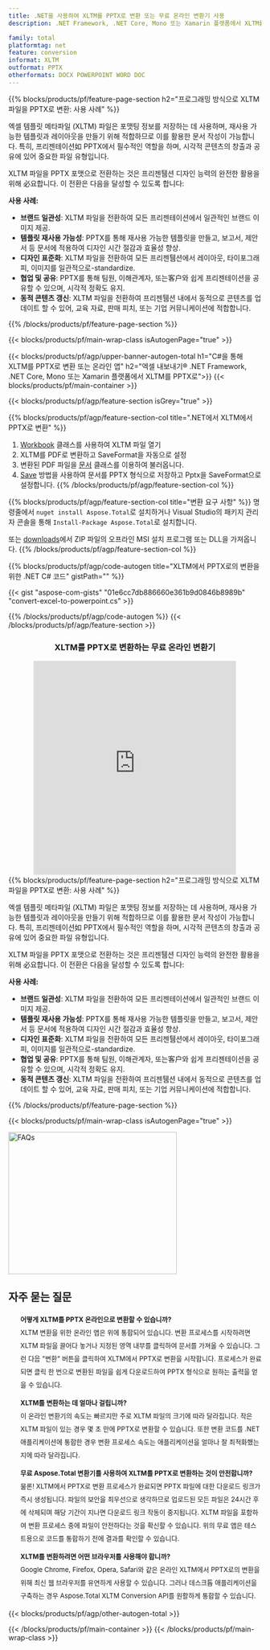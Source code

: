 ```yaml
---
title: .NET을 사용하여 XLTM를 PPTX로 변환 또는 무료 온라인 변환기 사용
description: .NET Framework, .NET Core, Mono 또는 Xamarin 플랫폼에서 XLTM를 PPTX로 변환 또는 온라인. 코드를 통합하기 전에 무료 XLTM to PPTX 온라인 변환기를 빠르게 테스트하십시오.

family: total
platformtag: net
feature: conversion
informat: XLTM
outformat: PPTX
otherformats: DOCX POWERPOINT WORD DOC
---
```


{{% blocks/products/pf/feature-page-section  h2="프로그래밍 방식으로 XLTM 파일을 PPTX로 변환: 사용 사례" %}}
엑셀 템플릿 메타파일 (XLTM) 파일은 포맷팅 정보를 저장하는 데 사용하며, 재사용 가능한 템플릿과 레이아웃을 만들기 위해 적합하므로 이를 활용한 문서 작성이 가능합니다. 특히, 프리젠테이션如 PPTX에서 필수적인 역할을 하며, 시각적 콘텐츠의 창출과 공유에 있어 중요한 파일 유형입니다.

XLTM 파일을 PPTX 포맷으로 전환하는 것은 프리젠퉴션 디자인 능력의 완전한 활용을 위해 必요합니다. 이 전환은 다음을 달성할 수 있도록 합니다:

**사용 사례:**

* **브랜드 일관성**: XLTM 파일을 전환하여 모든 프리젠테이션에서 일관적인 브랜드 이미지 제공.
* **템플릿 재사용 가능성**: PPTX를 통해 재사용 가능한 템플릿을 만들고, 보고서, 제안서 등 문서에 적용하여 디자인 시간 절감과 효율성 향상.
* **디자인 표준화**: XLTM 파일을 전환하여 모든 프리젠퉴션에서 레이아웃, 타이포그래피, 이미지를 일관적으로-standardize.
* **협업 및 공유**: PPTX를 통해 팀원, 이해관계자, 또는客户와 쉽게 프리젠테이션을 공유할 수 있으며, 시각적 정확도 유지.
* **동적 콘텐츠 갱신**: XLTM 파일을 전환하여 프리젠퉴션 내에서 동적으로 콘텐츠를 업데이트 할 수 있어, 교육 자료, 판매 피치, 또는 기업 커뮤니케이션에 적합합니다.
{{% /blocks/products/pf/feature-page-section %}}
{{< blocks/products/pf/main-wrap-class isAutogenPage="true" >}}

{{< blocks/products/pf/agp/upper-banner-autogen-total h1="C#을 통해 XLTM를 PPTX로 변환 또는 온라인 앱" h2="엑셀 내보내기&reg; .NET Framework, .NET Core, Mono 또는 Xamarin 플랫폼에서 XLTM를 PPTX로">}}
{{< blocks/products/pf/main-container >}}

{{< blocks/products/pf/agp/feature-section isGrey="true" >}}

{{% blocks/products/pf/agp/feature-section-col title=".NET에서 XLTM에서 PPTX로 변환" %}}
1. [Workbook](https://apireference.aspose.com/cells/net/aspose.cells/workbook) 클래스를 사용하여 XLTM 파일 열기
2. XLTM를 PDF로 변환하고 SaveFormat을 자동으로 설정
3. 변환된 PDF 파일을 [문서](https://apireference.aspose.com/pdf/net/aspose.pdf/pptxument) 클래스를 이용하여 불러옵니다.
4. [Save](https://apireference.aspose.com/pdf/net/aspose.pdf.pptxument/save/methods/5) 방법을 사용하여 문서를 PPTX 형식으로 저장하고 Pptx을 SaveFormat으로 설정합니다.
{{% /blocks/products/pf/agp/feature-section-col %}}

{{% blocks/products/pf/agp/feature-section-col title="변환 요구 사항" %}}
명령줄에서 ```nuget install Aspose.Total```로 설치하거나 Visual Studio의 패키지 관리자 콘솔을 통해 ```Install-Package Aspose.Total```로 설치합니다.

또는 [downloads](https://releases.aspose.com/total/net)에서 ZIP 파일의 오프라인 MSI 설치 프로그램 또는 DLL을 가져옵니다.
{{% /blocks/products/pf/agp/feature-section-col %}}

{{% blocks/products/pf/agp/code-autogen title="XLTM에서 PPTX로의 변환을 위한 .NET C# 코드" gistPath="" %}}
{{< gist "aspose-com-gists" "01e6cc7db886660e361b9d0846b8989b" "convert-excel-to-powerpoint.cs" >}}
{{% /blocks/products/pf/agp/code-autogen %}}
{{< /blocks/products/pf/agp/feature-section >}}

<div class="container-fluid agp-content bg-white aboutfile box-1 vh100 section nopbtm">
<div class=container>
<div class=row>
<div class="demobox tc col-md-12 padding-0" align="center">

<h3>XLTM를 PPTX로 변환하는 무료 온라인 변환기</h3>

<iframe title="pptx에서 xltm로 변환 온라인 도구" style="border: none; height: 426px;" scrolling="no" src="https://total-conversion-app-65z5r2lp.k8s.dynabic.com/?to=pptx&from=xltm" id="child-iframe" width="80%"></iframe>

</div></div>
</div></div>
{{% blocks/products/pf/feature-page-section  h2="프로그래밍 방식으로 XLTM 파일을 PPTX로 변환: 사용 사례" %}}
엑셀 템플릿 메타파일 (XLTM) 파일은 포맷팅 정보를 저장하는 데 사용하며, 재사용 가능한 템플릿과 레이아웃을 만들기 위해 적합하므로 이를 활용한 문서 작성이 가능합니다. 특히, 프리젠테이션如 PPTX에서 필수적인 역할을 하며, 시각적 콘텐츠의 창출과 공유에 있어 중요한 파일 유형입니다.

XLTM 파일을 PPTX 포맷으로 전환하는 것은 프리젠퉴션 디자인 능력의 완전한 활용을 위해 必요합니다. 이 전환은 다음을 달성할 수 있도록 합니다:

**사용 사례:**

* **브랜드 일관성**: XLTM 파일을 전환하여 모든 프리젠테이션에서 일관적인 브랜드 이미지 제공.
* **템플릿 재사용 가능성**: PPTX를 통해 재사용 가능한 템플릿을 만들고, 보고서, 제안서 등 문서에 적용하여 디자인 시간 절감과 효율성 향상.
* **디자인 표준화**: XLTM 파일을 전환하여 모든 프리젠퉴션에서 레이아웃, 타이포그래피, 이미지를 일관적으로-standardize.
* **협업 및 공유**: PPTX를 통해 팀원, 이해관계자, 또는客户와 쉽게 프리젠테이션을 공유할 수 있으며, 시각적 정확도 유지.
* **동적 콘텐츠 갱신**: XLTM 파일을 전환하여 프리젠퉴션 내에서 동적으로 콘텐츠를 업데이트 할 수 있어, 교육 자료, 판매 피치, 또는 기업 커뮤니케이션에 적합합니다.
{{% /blocks/products/pf/feature-page-section %}}
{{< blocks/products/pf/main-wrap-class isAutogenPage="true" >}}

<style>.howtolist li{margin-right: 0!important;line-height: 26px;position: relative;margin-bottom: 10px;font-size: 13px;list-style-type: none;}</style>
<div class="col-md-12 tl bg-gray-dark howtolist section">
  <a class="anchor" name="faqpage"></a>
  <div class="container tl dflex" itemscope="" itemtype="https://schema.org/FAQPage">
      <div class="col-md-4 howtosectiongfx">
          <img class="social-panel-hide-on-mobile" src="https://www.groupdocs.cloud/templates/brand/images/groupdocs/conversion/groupdocs_conversion-brand.png" alt="FAQs" width="335" height="283">
      </div>
      <div class="howtosection col-md-8">
          <div>
              <h2>자주 묻는 질문</h2>
              <ul>
                  <li itemscope="" itemprop="mainEntity" itemtype="https://schema.org/Question">
                      <div>
                          <span itemprop="name"><b>어떻게 XLTM를 PPTX 온라인으로 변환할 수 있습니까?</b></span>
                      </div>
                      <div itemscope="" itemprop="acceptedAnswer" itemtype="https://schema.org/Answer">
                          <span itemprop="text">XLTM 변환을 위한 온라인 앱은 위에 통합되어 있습니다. 변환 프로세스를 시작하려면 XLTM 파일을 끌어다 놓거나 지정된 영역 내부를 클릭하여 문서를 가져올 수 있습니다. 그런 다음 "변환" 버튼을 클릭하여 XLTM에서 PPTX로 변환을 시작합니다. 프로세스가 완료되면 클릭 한 번으로 변환된 파일을 쉽게 다운로드하여 PPTX 형식으로 원하는 출력을 얻을 수 있습니다.</span>
                      </div>
                  </li>
                  <li itemscope="" itemprop="mainEntity" itemtype="https://schema.org/Question">
                      <div>
                          <span itemprop="name"><b>XLTM를 변환하는 데 얼마나 걸립니까?</b></span>
                      </div>
                      <div itemscope="" itemprop="acceptedAnswer" itemtype="https://schema.org/Answer">
                          <span itemprop="text">이 온라인 변환기의 속도는 빠르지만 주로 XLTM 파일의 크기에 따라 달라집니다. 작은 XLTM 파일이 있는 경우 몇 초 만에 PPTX로 변환할 수 있습니다. 또한 변환 코드를 .NET 애플리케이션에 통합한 경우 변환 프로세스 속도는 애플리케이션을 얼마나 잘 최적화했는지에 따라 달라집니다.</span>
                      </div>
                  </li>
                  <li itemscope="" itemprop="mainEntity" itemtype="https://schema.org/Question">
                      <div>
                          <span itemprop="name"><b>무료 Aspose.Total 변환기를 사용하여 XLTM를 PPTX로 변환하는 것이 안전합니까?</b></span>
                      </div>
                      <div itemscope="" itemprop="acceptedAnswer" itemtype="https://schema.org/Answer">
                          <span itemprop="text">물론! XLTM에서 PPTX로 변환 프로세스가 완료되면 PPTX 파일에 대한 다운로드 링크가 즉시 생성됩니다. 파일의 보안을 최우선으로 생각하므로 업로드된 모든 파일은 24시간 후에 삭제되며 해당 기간이 지나면 다운로드 링크 작동이 중지됩니다. XLTM 파일을 포함하여 변환 프로세스 중에 파일이 안전하다는 것을 확신할 수 있습니다. 위의 무료 앱은 테스트용으로 코드를 통합하기 전에 결과를 확인할 수 있습니다.</span>
                      </div>
                  </li>                 
                  <li itemscope="" itemprop="mainEntity" itemtype="https://schema.org/Question">
                      <div>
                          <span itemprop="name"><b>XLTM를 변환하려면 어떤 브라우저를 사용해야 합니까?</b></span>
                      </div>
                      <div itemscope="" itemprop="acceptedAnswer" itemtype="https://schema.org/Answer">
                          <span itemprop="text">Google Chrome, Firefox, Opera, Safari와 같은 온라인 XLTM에서 PPTX로의 변환을 위해 최신 웹 브라우저를 유연하게 사용할 수 있습니다. 그러나 데스크톱 애플리케이션을 구축하는 경우 Aspose.Total XLTM Conversion API를 원활하게 통합할 수 있습니다.</span>
                      </div>
                  </li>
              </ul>
          </div>
      </div>
  </div>
{{< blocks/products/pf/agp/other-autogen-total >}}

{{< /blocks/products/pf/main-container >}}
{{< /blocks/products/pf/main-wrap-class >}}
